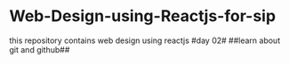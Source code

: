 # Web-Design-using-Reactjs-for-sip
this repository contains web design using reactjs
#day 02#
##learn about git and github##
